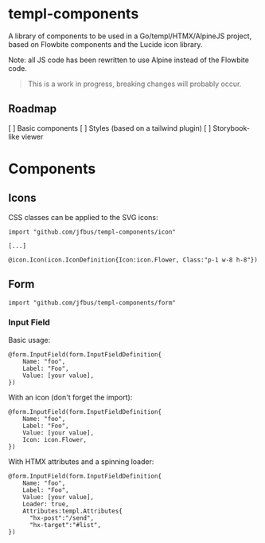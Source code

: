 # templ-components

A library of components to be used in a Go/templ/HTMX/AlpineJS project, based on Flowbite components and the Lucide icon
library.

Note: all JS code has been rewritten to use Alpine instead of the Flowbite code.

> This is a work in progress, breaking changes will probably occur.

## Roadmap

[ ] Basic components
[ ] Styles (based on a tailwind plugin)
[ ] Storybook-like viewer

# Components

## Icons

CSS classes can be applied to the SVG icons:

```
import "github.com/jfbus/templ-components/icon"

[...]

@icon.Icon(icon.IconDefinition{Icon:icon.Flower, Class:"p-1 w-8 h-8"})
```

## Form

```
import "github.com/jfbus/templ-components/form"
```

### Input Field

Basic usage:

```
@form.InputField(form.InputFieldDefinition{
    Name: "foo",
    Label: "Foo",
    Value: [your value],    
})
```

With an icon (don't forget the import):

```
@form.InputField(form.InputFieldDefinition{
    Name: "foo",
    Label: "Foo",
    Value: [your value],
    Icon: icon.Flower,    
})
```

With HTMX attributes and a spinning loader:

```
@form.InputField(form.InputFieldDefinition{
    Name: "foo",
    Label: "Foo",
    Value: [your value],
    Loader: true,
    Attributes:templ.Attributes{
      "hx-post":"/send",
      "hx-target":"#list",
})
```
